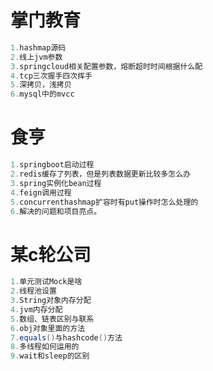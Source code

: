 # 掌门教育

```java
1.hashmap源码
2.线上jvm参数
3.springcloud相关配置参数，熔断超时时间根据什么配
4.tcp三次握手四次挥手
5.深拷贝，浅拷贝
6.mysql中的mvcc
```



# 食亨

```java
1.springboot启动过程
2.redis缓存了列表，但是列表数据更新比较多怎么办
3.spring实例化bean过程
4.feign调用过程
5.concurrenthashmap扩容时有put操作时怎么处理的
6.解决的问题和项目亮点。
```


# 某c轮公司

```java
1.单元测试Mock是啥
2.线程池设置
3.String对象内存分配
4.jvm内存分配
5.数组、链表区别与联系
6.obj对象里面的方法
7.equals()与hashcode()方法
8.多线程如何运用的
9.wait和sleep的区别
```
